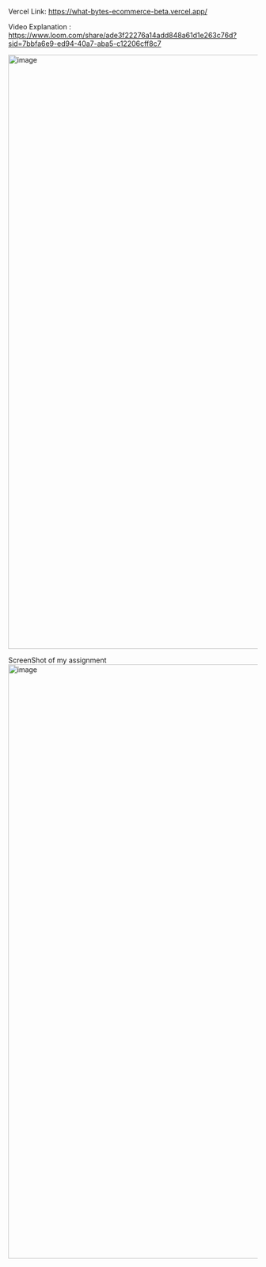 Vercel Link: https://what-bytes-ecommerce-beta.vercel.app/

Video Explanation : https://www.loom.com/share/ade3f22276a14add848a61d1e263c76d?sid=7bbfa6e9-ed94-40a7-aba5-c12206cff8c7

<img width="1920" height="1200" alt="image" src="https://github.com/user-attachments/assets/d125870f-6b8c-40fb-8afe-2daaca57b4c4" />

ScreenShot of my assignment
<img width="1920" height="1200" alt="image" src="https://github.com/user-attachments/assets/9e3e96f0-830f-4398-bc5c-8892edd5c9ef" />

